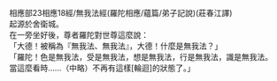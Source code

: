 相應部23相應18經/無我法經(羅陀相應/蘊篇/弟子記說)(莊春江譯)  
起源於舍衛城。  
在一旁坐好後，尊者羅陀對世尊這麼說：  
「大德！被稱為『無我法、無我法』，大德！什麼是無我法？」  
「羅陀！色是無我法，受是無我法，想是無我法，行是無我法，識是無我法。  
當這麼看時……（中略）不再有這樣[輪迴]的狀態了。」  
  
  
